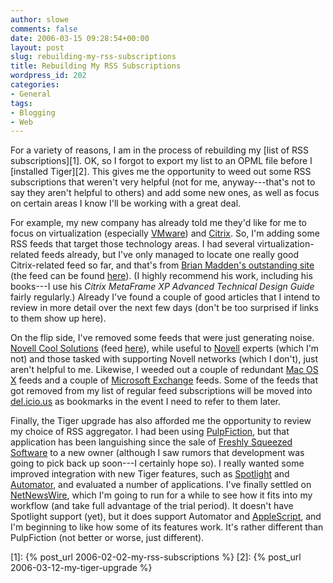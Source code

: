 ```yaml
---
author: slowe
comments: false
date: 2006-03-15 09:28:54+00:00
layout: post
slug: rebuilding-my-rss-subscriptions
title: Rebuilding My RSS Subscriptions
wordpress_id: 202
categories:
- General
tags:
- Blogging
- Web
---
```


For a variety of reasons, I am in the process of rebuilding my [list of RSS subscriptions][1]. OK, so I forgot to export my list to an OPML file before I [installed Tiger][2]. This gives me the opportunity to weed out some RSS subscriptions that weren't very helpful (not for me, anyway---that's not to say they aren't helpful to others) and add some new ones, as well as focus on certain areas I know I'll be working with a great deal.

For example, my new company has already told me they'd like for me to focus on virtualization (especially [VMware](http://www.vmware.com/)) and [Citrix](http://www.citrix.com/). So, I'm adding some RSS feeds that target those technology areas. I had several virtualization-related feeds already, but I've only managed to locate one really good Citrix-related feed so far, and that's from [Brian Madden's outstanding site](http://www.brianmadden.com/) (the feed can be found [here](http://www.brianmadden.com/rss)). (I highly recommend his work, including his books---I use his _Citrix MetaFrame XP Advanced Technical Design Guide_ fairly regularly.) Already I've found a couple of good articles that I intend to review in more detail over the next few days (don't be too surprised if links to them show up here).

On the flip side, I've removed some feeds that were just generating noise. [Novell Cool Solutions](http://www.novell.com/coolsolutions/) (feed [here](http://www.novell.com/newsfeeds/rss/coolsolutions.xml)), while useful to [Novell](http://www.novell.com/) experts (which I'm not) and those tasked with supporting Novell networks (which I don't), just aren't helpful to me. Likewise, I weeded out a couple of redundant [Mac OS X](http://www.apple.com/macosx/) feeds and a couple of [Microsoft Exchange](http://www.microsoft.com/exchange/default.mspx) feeds. Some of the feeds that got removed from my list of regular feed subscriptions will be moved into [del.icio.us](http://del.icio.us/slowe) as bookmarks in the event I need to refer to them later.

Finally, the Tiger upgrade has also afforded me the opportunity to review my choice of RSS aggregator. I had been using [PulpFiction](http://freshsqueeze.com/products/pulpfiction/), but that application has been languishing since the sale of [Freshly Squeezed Software](http://freshsqueeze.com/) to a new owner (although I saw rumors that development was going to pick back up soon---I certainly hope so). I really wanted some improved integration with new Tiger features, such as [Spotlight](http://www.apple.com/macosx/features/spotlight/) and [Automator](http://www.apple.com/macosx/features/automator/), and evaluated a number of applications. I've finally settled on [NetNewsWire](http://ranchero.com/netnewswire/), which I'm going to run for a while to see how it fits into my workflow (and take full advantage of the trial period). It doesn't have Spotlight support (yet), but it does support Automator and [AppleScript](http://www.apple.com/macosx/features/applescript/), and I'm beginning to like how some of its features work. It's rather different than PulpFiction (not better or worse, just different).

[1]: {% post_url 2006-02-02-my-rss-subscriptions %}
[2]: {% post_url 2006-03-12-my-tiger-upgrade %}

